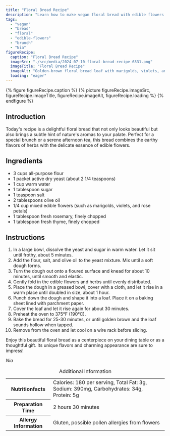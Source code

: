 ```yaml
---
title: "Floral Bread Recipe"
description: "Learn how to make vegan floral bread with edible flowers and fresh herbs, perfect for brunch or afternoon tea."
tags:
  - "vegan"
  - "bread"
  - "floral"
  - "edible-flowers"
  - "brunch"
  - "Nia"
figureRecipe: 
  caption: "Floral Bread Recipe"
  imageSrc: "./src/media/2024-07-10-floral-bread-recipe-6331.png"
  imageTitle: "Floral Bread Recipe"
  imageAlt: "Golden-brown floral bread loaf with marigolds, violets, and rose petals, displayed on a simple table with olive oil and a vase of matching flowers."
  loading: "eager"
---
```


{% figure figureRecipe.caption %}
{% picture figureRecipe.imageSrc, figureRecipe.imageTitle, figureRecipe.imageAlt, figureRecipe.loading %}
{% endfigure %}

## Introduction

Today's recipe is a delightful floral bread that not only looks beautiful but also brings a subtle hint of nature's aromas to your palate. Perfect for a special brunch or a serene afternoon tea, this bread combines the earthy flavors of herbs with the delicate essence of edible flowers.

## Ingredients

- 3 cups all-purpose flour
- 1 packet active dry yeast (about 2 1/4 teaspoons)
- 1 cup warm water
- 1 tablespoon sugar
- 1 teaspoon salt
- 2 tablespoons olive oil
- 1/4 cup mixed edible flowers (such as marigolds, violets, and rose petals)
- 1 tablespoon fresh rosemary, finely chopped
- 1 tablespoon fresh thyme, finely chopped

## Instructions

1. In a large bowl, dissolve the yeast and sugar in warm water. Let it sit until frothy, about 5 minutes.
2. Add the flour, salt, and olive oil to the yeast mixture. Mix until a soft dough forms.
3. Turn the dough out onto a floured surface and knead for about 10 minutes, until smooth and elastic.
4. Gently fold in the edible flowers and herbs until evenly distributed.
5. Place the dough in a greased bowl, cover with a cloth, and let it rise in a warm place until doubled in size, about 1 hour.
6. Punch down the dough and shape it into a loaf. Place it on a baking sheet lined with parchment paper.
7. Cover the loaf and let it rise again for about 30 minutes.
8. Preheat the oven to 375°F (190°C).
9. Bake the bread for 25-30 minutes, or until golden brown and the loaf sounds hollow when tapped.
10. Remove from the oven and let cool on a wire rack before slicing.

Enjoy this beautiful floral bread as a centerpiece on your dining table or as a thoughtful gift. Its unique flavors and charming appearance are sure to impress!

*Nia*

<table><caption class='sr-only'>Additional Information</caption><tr><th>Nutritionfacts</th><td>Calories: 180 per serving, Total Fat: 3g, Sodium: 390mg, Carbohydrates: 34g, Protein: 5g&nbsp;</td></tr><tr><th>Preparation Time</th><td>2 hours 30 minutes&nbsp;</td></tr><tr><th>Allergy Information</th><td>Gluten, possible pollen allergies from flowers&nbsp;</td></tr></table>

